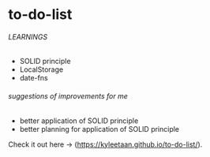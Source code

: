 # to-do-list

###### LEARNINGS
  - SOLID principle
  - LocalStorage
  - date-fns

###### suggestions of improvements for me
  - better application of SOLID principle
  - better planning for application of SOLID principle
  
 Check it out here -> (https://kyleetaan.github.io/to-do-list/).
